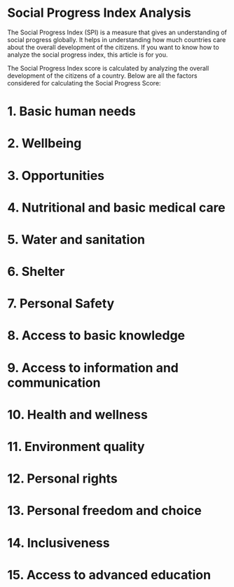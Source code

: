 # Social Progress Index Analysis
The Social Progress Index (SPI) is a measure that gives an understanding of social progress globally. 
It helps in understanding how much countries care about the overall development of the citizens. 
If you want to know how to analyze the social progress index, this article is for you.

The Social Progress Index score is calculated by analyzing the overall development of the citizens of a country. Below are all the factors considered for calculating the Social Progress Score:
# 1. Basic human needs
# 2. Wellbeing
# 3. Opportunities
# 4. Nutritional and basic medical care
# 5. Water and sanitation
# 6. Shelter
# 7. Personal Safety
# 8. Access to basic knowledge
# 9. Access to information and communication
# 10. Health and wellness
# 11. Environment quality
# 12. Personal rights
# 13. Personal freedom and choice
# 14. Inclusiveness
# 15. Access to advanced education
